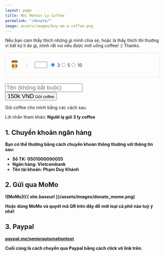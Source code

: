 ```yaml
---
layout: page
title: Mời Mentor Ly Coffee
permalink: "/donate/"
image: assets/images/buy-me-a-coffee.png
---
```



Nếu bạn cảm thấy thích những gì mình chia sẻ, hoặc là thấy thích thì thưởng vì bất kỳ lí do gì, mình rất vui nếu được mời uống coffee! :) Thanks.

<link href="{{ site.baseurl }}/assets/css/donate.css" rel="stylesheet">
<form class="paypal" action="" method="" id="paypal_form">
<div style="display:flex;align-items:center;border:1px solid rgba(255, 129, 63, 0.264776);padding:15px;margin-bottom:20px;min-width: fit-content;"><img style="height: 30px;" src="/assets/images/donation/coffee.svg"> <span class="ori" style="padding-left:20px;padding-right:20px;color:rgba(128,126,156,0.3)">X</span>

<input autocomplete="off" name="quantity" class="form-control customquantity mb-0"  id="customquantity" value="" size="2" style="text-align:center;">   &nbsp;

<div class="form-check form-check-inline">
  <input class="form-check-input bmcinput quantity" type="radio" name="quantity" id="q3" value="3" onclick="ClearFields();" checked>
  <label for="q3" class="donation-quantity mb-0">3</label>
</div>
<div class="form-check form-check-inline">
  <input class="form-check-input bmcinput quantity" type="radio" name="quantity" id="q5" value="5" onclick="ClearFields();">
  <label for="q5" class="donation-quantity mb-0">5</label>
</div>
<div class="form-check form-check-inline">
  <input class="form-check-input bmcinput quantity" type="radio" name="quantity" id="q10" value="10" onclick="ClearFields();">
  <label for="q10" class="donation-quantity mb-0">10</label>
</div>

</div>
<div class="mb-3">
  <input name="name" placeholder="Tên (không bắt buộc)" class="form-control mb-0"  value="" style="font-size: 1.18rem;">
</div>

<div class="mb-3">
  <button id="submitcoffee" type="button" name="submit" class="btn senddonate" data-bs-toggle="collapse" data-bs-target="#collapsePayment" aria-expanded="false" aria-controls="collapsePayment" style="cursor: pointer;">
  <span id="totalresult" style="font-size: 1.18rem;">150k VND</span> Gửi coffee
  </button>
</div>
</form>

<!-- <div class="collapse" id="collapsePayment" markdown="1"> -->
Gửi coffee cho mình bằng các cách sau.

Lời nhắn tham khảo: <b><span id="msn">Người lạ</span> gửi <span id="msq">3</span> ly coffee<b>

## 1. Chuyển khoản ngân hàng

Bạn có thể thưởng bằng cách chuyển khoản thông thường với thông tin sau:

+ Số TK: 0501000090055
+ Ngân hàng: Vietcombank
+ Tên tài khoản: Phạm Duy Khánh

## 2. Gửi qua MoMo

![MoMo]({{ site.baseurl }}/assets/images/donate_momo.png)

Hoặc dùng MoMo và quyét mã QR trên đây để mời loại cà phê nào tuỳ ý nhé!

## 3. Paypal

[paypal.me/seniorautomationtest](https://paypal.me/seniorautomationtest)

Cuối cùng là cách chuyển qua Paypal bằng cách click vô link trên.

<!-- </div> -->